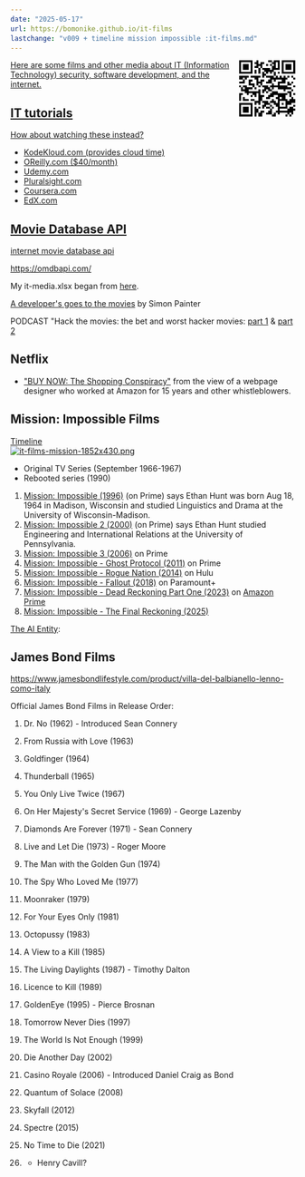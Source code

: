 ```yaml
---
date: "2025-05-17"
url: https://bomonike.github.io/it-films
lastchange: "v009 + timeline mission impossible :it-films.md"
---
```


<a target="_blank" href="https://bomonike.github.io/it-films"><img align="right" width="100" height="100" alt="it-films-qr.png" src="https://github.com/bomonike/bomonike.github.io/blob/master/images/it-films-qr.png?raw=true" />
Here are some films and other media about IT (Information Technology) security, software development, and the internet.

## IT tutorials

How about watching these instead?

* KodeKloud.com (provides cloud time)
* OReilly.com ($40/month)
* Udemy.com
* Pluralsight.com
* Coursera.com
* EdX.com

## Movie Database API

internet movie database api

https://omdbapi.com/

My it-media.xlsx began from <a target="_blank" href="https://alfilatov.com/awesome-IT-films/#/build/movies?id=disconnect">here</a>.

<a target="_blank" href="https://vimeo.com/998770915">A developer's goes to the movies</a>
by Simon Painter

PODCAST</a> "Hack the movies: the bet and worst hacker movies: <a target="_blank" href="https://www.compromisingpositions.co.uk/podcast/episode-38-hack-the-planet">part 1</a> & <a target="_blank" href="https://www.compromisingpositions.co.uk/podcast/episode-55-the-best-and-worst-hacker-movies">part 2</a>

## Netflix

* <a target="_blank" href="https://www.netflix.com/watch/81554996/">"BUY NOW: The Shopping Conspiracy"</a>
from the view of a webpage designer who worked at Amazon for 15 years and other whistleblowers.

## Mission: Impossible Films

<a target="_blank" href="https://www.youtube.com/watch?v=CZZskbCtRTU&t=55m10s">Timeline<br /><img alt="it-films-mission-1852x430.png" src="https://res.cloudinary.com/dcajqrroq/image/upload/v1747464396/it-films-mission-1852x430_md34mx.png" /></a>

* Original TV Series (September 1966-1967)
* Rebooted series (1990)

1. <a target="_blank" href="https://www.justwatch.com/us/movie/mission-impossible">Mission: Impossible (1996)</a> (on Prime) says Ethan Hunt was born Aug 18, 1964 in Madison, Wisconsin and studied Linguistics and Drama at the University of Wisconsin-Madison.
2. <a target="_blank" href="https://www.justwatch.com/us/movie/m-i-2">Mission: Impossible 2 (2000)</a> (on Prime) says Ethan Hunt studied Engineering and International Relations at the University of Pennsylvania.
3. <a target="_blank" href="https://www.justwatch.com/us/movie/mission-impossible-iii">Mission: Impossible 3 (2006)</a> on Prime
4. <a target="_blank" href="https://www.justwatch.com/us/movie/mission-impossible-iv">Mission: Impossible - Ghost Protocol (2011)</a> on Prime
5. <a target="_blank" href="https://www.justwatch.com/us/movie/mission-impossible-rogue-nation">Mission: Impossible - Rogue Nation (2014)</a> on Hulu
6. <a target="_blank" href="https://www.justwatch.com/us/movie/mission-impossible-fallout">Mission: Impossible - Fallout (2018)</a> on Paramount+
7. <a target="_blank" href="https://www.justwatch.com/us/movie/mission-impossible-7">Mission: Impossible - Dead Reckoning Part One (2023)</a> on <a target="_blank" href="https://www.amazon.com/gp/video/detail/amzn1.dv.gti.11311722-0576-4b19-b2fd-01561f3a3e4d?tag=amazon-us-ro-mac-chr-20&token=ADE07EB7B9E7DB86DEEEF0D5D4FC5F0B5FB44D3F">Amazon Prime</a>
8. <a target="_blank" href="https://www.justwatch.com/us/movie/mission-impossible-8">Mission: Impossible - The Final Reckoning (2025)</a>

<a target="_blank" href="https://www.youtube.com/watch?v=D2G3d8T4elE&pp=0gcJCY0JAYcqIYzv">The AI Entity</a>:

## James Bond Films

https://www.jamesbondlifestyle.com/product/villa-del-balbianello-lenno-como-italy

Official James Bond Films in Release Order:

1. Dr. No (1962) - Introduced Sean Connery
1. From Russia with Love (1963)
1. Goldfinger (1964)
1. Thunderball (1965)
1. You Only Live Twice (1967)

1. On Her Majesty's Secret Service (1969) - George Lazenby
1. Diamonds Are Forever (1971) - Sean Connery

1. Live and Let Die (1973) - Roger Moore
1. The Man with the Golden Gun (1974)
1. The Spy Who Loved Me (1977)
1. Moonraker (1979)
1. For Your Eyes Only (1981)
1. Octopussy (1983)
1. A View to a Kill (1985)

1. The Living Daylights (1987) - Timothy Dalton
1. Licence to Kill (1989)

1. GoldenEye (1995) - Pierce Brosnan
1. Tomorrow Never Dies (1997)
1. The World Is Not Enough (1999)
1. Die Another Day (2002)

1. Casino Royale (2006) - Introduced Daniel Craig as Bond
1. Quantum of Solace (2008)
1. Skyfall (2012)
1. Spectre (2015)

1. No Time to Die (2021)

1. - Henry Cavill?